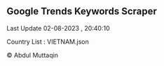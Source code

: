

## Google Trends Keywords Scraper 
 
Last Update 02-08-2023 , 20:40:10

Country List :
VIETNAM.json



© Abdul Muttaqin 
